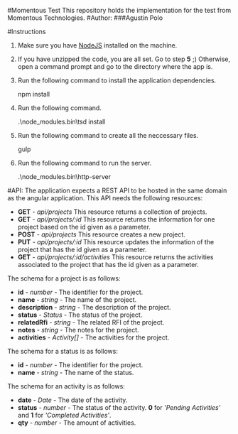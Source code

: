 #Momentous Test
This repository holds the implementation for the test from Momentous Technologies.
#Author:
###Agustin Polo

#Instructions
1. Make sure you have [NodeJS](https://nodejs.org/en/) installed on the machine.

2. If you have unzipped the code, you are all set. Go to step **5** ;)
Otherwise, open a command prompt and go to the directory where the app is.

3. Run the following command to install the application dependencies.

    npm install
    
4. Run the following command.

    .\node_modules\.bin\tsd install
    
4. Run the following command to create all the neccessary files.

    gulp
    
5. Run the following command to run the server.

    .\node_modules\.bin\http-server
    
#API:
The application expects a REST API to be hosted in the same domain as the angular application.
This API needs the following resources:
* **GET** - *api/projects*
    This resource returns a collection of projects.
* **GET** - *api/projects/:id*
    This resource returns the information for one project based on the id given as a parameter.
* **POST** - *api/projects*
    This resource creates a new project.
* **PUT** - *api/projects/:id*
    This resource updates the information of the project that has the id given as a parameter.
* **GET** - *api/projects/:id/activities*
    This resource returns the activities associated to the project that has the id given as a parameter.

The schema for a project is as follows:
* **id** - *number* - The identifier for the project.
* **name** - *string* - The name of the project.
* **description** - *string* - The description of the project.
* **status** - *Status* - The status of the project.
* **relatedRfi** - *string* - The related RFI of the project.
* **notes** - *string* - The notes for the project.
* **activities** - *Activity[]* - The activities for the project.

The schema for a status is as follows:
* **id** - *number* - The identifier for the project.
* **name** - *string* - The name of the status.

The schema for an activity is as follows:
* **date** - *Date* - The date of the activity.
* **status** - *number* - The status of the activity. **0** for *'Pending Activities'* and **1** for *'Completed Activities'*.
* **qty** - *number* - The amount of activities.